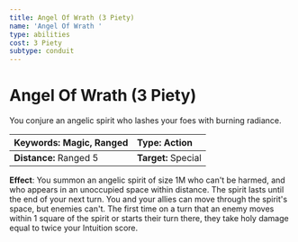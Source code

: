 ```yaml
---
title: Angel Of Wrath (3 Piety)
name: 'Angel Of Wrath '
type: abilities
cost: 3 Piety
subtype: conduit
---
```


# Angel Of Wrath (3 Piety)

You conjure an angelic spirit who lashes your foes with burning radiance.

| **Keywords:** Magic, Ranged | **Type:** Action    |
| :-------------------------- | :------------------ |
| **Distance:** Ranged 5      | **Target:** Special |

**Effect**: You summon an angelic spirit of size 1M who can't be harmed, and who appears in an unoccupied space within distance. The spirit lasts until the end of your next turn. You and your allies can move through the spirit's space, but enemies can't. The first time on a turn that an enemy moves within 1 square of the spirit or starts their turn there, they take holy damage equal to twice your Intuition score.
